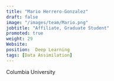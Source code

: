 ```yaml
---
title: "Mario Herrero-Gonzalez"
draft: false
image: "/images/team/Mario.png"
jobtitle: "Affiliate, Graduate Student"
promoted: true
weight: 29
Website:
position:  Deep Learning
tags: [Data Assimilation]
---
```



Columbia University

